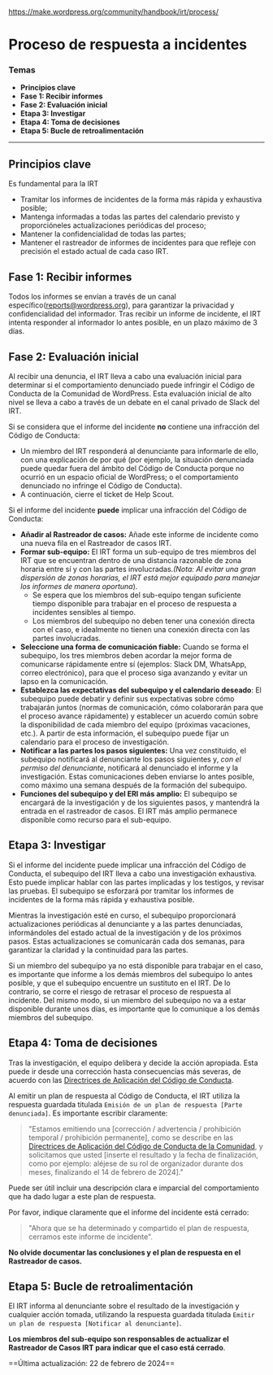 https://make.wordpress.org/community/handbook/irt/process/

# Proceso de respuesta a incidentes

### Temas
- **Principios clave**
- **Fase 1: Recibir informes**
- **Fase 2: Evaluación inicial**
- **Etapa 3: Investigar**
- **Etapa 4: Toma de decisiones**
- **Etapa 5: Bucle de retroalimentación**

---

## Principios clave

Es fundamental para la IRT

- Tramitar los informes de incidentes de la forma más rápida y exhaustiva posible;
- Mantenga informadas a todas las partes del calendario previsto y proporcióneles actualizaciones periódicas del proceso;
- Mantener la confidencialidad de todas las partes;
- Mantener el rastreador de informes de incidentes para que refleje con precisión el estado actual de cada caso IRT.

## Fase 1: Recibir informes

Todos los informes se envían a través de un canal específico(reports@wordpress.org), para garantizar la privacidad y confidencialidad del informador. Tras recibir un informe de incidente, el IRT intenta responder al informador lo antes posible, en un plazo máximo de 3 días.

## Fase 2: Evaluación inicial

Al recibir una denuncia, el IRT lleva a cabo una evaluación inicial para determinar si el comportamiento denunciado puede infringir el Código de Conducta de la Comunidad de WordPress. Esta evaluación inicial de alto nivel se lleva a cabo a través de un debate en el canal privado de Slack del IRT.

Si se considera que el informe del incidente **no** contiene una infracción del Código de Conducta:

- Un miembro del IRT responderá al denunciante para informarle de ello, con una explicación de por qué (por ejemplo, la situación denunciada puede quedar fuera del ámbito del Código de Conducta porque no ocurrió en un espacio oficial de WordPress; o el comportamiento denunciado no infringe el Código de Conducta).
- A continuación, cierre el ticket de Help Scout.

Si el informe del incidente **puede** implicar una infracción del Código de Conducta:

- **Añadir al Rastreador de casos:** Añade este informe de incidente como una nueva fila en el Rastreador de casos IRT.
- **Formar sub-equipo:** El IRT forma un sub-equipo de tres miembros del IRT que se encuentran dentro de una distancia razonable de zona horaria entre sí y con las partes involucradas._(Nota: Al evitar una gran dispersión de zonas horarias, el IRT está mejor equipado para manejar los informes de manera oportuna_).
    - Se espera que los miembros del sub-equipo tengan suficiente tiempo disponible para trabajar en el proceso de respuesta a incidentes sensibles al tiempo.
    - Los miembros del subequipo no deben tener una conexión directa con el caso, e idealmente no tienen una conexión directa con las partes involucradas.
- **Seleccione una forma de comunicación fiable:** Cuando se forma el subequipo, los tres miembros deben acordar la mejor forma de comunicarse rápidamente entre sí (ejemplos: Slack DM, WhatsApp, correo electrónico), para que el proceso siga avanzando y evitar un lapso en la comunicación.
- **Establezca las expectativas del subequipo y el calendario deseado**: El subequipo puede debatir y definir sus expectativas sobre cómo trabajarán juntos (normas de comunicación, cómo colaborarán para que el proceso avance rápidamente) y establecer un acuerdo común sobre la disponibilidad de cada miembro del equipo (próximas vacaciones, etc.). A partir de esta información, el subequipo puede fijar un calendario para el proceso de investigación.
- **Notificar a las partes los pasos siguientes:** Una vez constituido, el subequipo notificará al denunciante los pasos siguientes y, _con el permiso del denunciante_, notificará al denunciado el informe y la investigación. Estas comunicaciones deben enviarse lo antes posible, como máximo una semana después de la formación del subequipo.
- **Funciones del subequipo y del ERI más amplio:** El subequipo se encargará de la investigación y de los siguientes pasos, y mantendrá la entrada en el rastreador de casos. El IRT más amplio permanece disponible como recurso para el sub-equipo.

## Etapa 3: Investigar

Si el informe del incidente puede implicar una infracción del Código de Conducta, el subequipo del IRT lleva a cabo una investigación exhaustiva. Esto puede implicar hablar con las partes implicadas y los testigos, y revisar las pruebas. El subequipo se esforzará por tramitar los informes de incidentes de la forma más rápida y exhaustiva posible.

Mientras la investigación esté en curso, el subequipo proporcionará actualizaciones periódicas al denunciante y a las partes denunciadas, informándoles del estado actual de la investigación y de los próximos pasos. Estas actualizaciones se comunicarán cada dos semanas, para garantizar la claridad y la continuidad para las partes.

Si un miembro del subequipo ya no está disponible para trabajar en el caso, es importante que informe a los demás miembros del subequipo lo antes posible, y que el subequipo encuentre un sustituto en el IRT. De lo contrario, se corre el riesgo de retrasar el proceso de respuesta al incidente. Del mismo modo, si un miembro del subequipo no va a estar disponible durante unos días, es importante que lo comunique a los demás miembros del subequipo.

## Etapa 4: Toma de decisiones

Tras la investigación, el equipo delibera y decide la acción apropiada. Esta puede ir desde una corrección hasta consecuencias más severas, de acuerdo con las [Directrices de Aplicación del Código de Conducta](https://make.wordpress.org/handbook/community-code-of-conduct/#enforcement-guidelines).

Al emitir un plan de respuesta al Código de Conducta, el IRT utiliza la respuesta guardada titulada `Emisión de un plan de respuesta [Parte denunciada]`. Es importante escribir claramente:

> "Estamos emitiendo una [corrección / advertencia / prohibición temporal / prohibición permanente], como se describe en las [Directrices de Aplicación del Código de Conducta de la Comunidad](https://make.wordpress.org/handbook/community-code-of-conduct/#enforcement), y solicitamos que usted [inserte el resultado y la fecha de finalización, como por ejemplo: aléjese de su rol de organizador durante dos meses, finalizando el 14 de febrero de 2024]."

Puede ser útil incluir una descripción clara e imparcial del comportamiento que ha dado lugar a este plan de respuesta.

Por favor, indique claramente que el informe del incidente está cerrado:

> "Ahora que se ha determinado y compartido el plan de respuesta, cerramos este informe de incidente".

**No olvide documentar las conclusiones y el plan de respuesta en el Rastreador de casos.**

## Etapa 5: Bucle de retroalimentación

El IRT informa al denunciante sobre el resultado de la investigación y cualquier acción tomada, utilizando la respuesta guardada titulada `Emitir un plan de respuesta [Notificar al denunciante]`.

**Los miembros del sub-equipo son responsables de actualizar el Rastreador de Casos IRT para indicar que el caso está cerrado**.

==Última actualización: 22 de febrero de 2024==